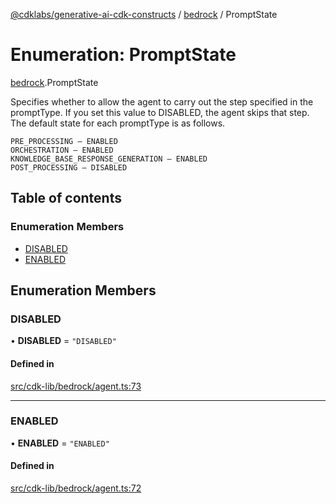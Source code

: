 [@cdklabs/generative-ai-cdk-constructs](../README.md) / [bedrock](../modules/bedrock.md) / PromptState

# Enumeration: PromptState

[bedrock](../modules/bedrock.md).PromptState

Specifies whether to allow the agent to carry out the step specified in the
promptType. If you set this value to DISABLED, the agent skips that step.
The default state for each promptType is as follows.

    PRE_PROCESSING – ENABLED
    ORCHESTRATION – ENABLED
    KNOWLEDGE_BASE_RESPONSE_GENERATION – ENABLED
    POST_PROCESSING – DISABLED

## Table of contents

### Enumeration Members

- [DISABLED](bedrock.PromptState.md#disabled)
- [ENABLED](bedrock.PromptState.md#enabled)

## Enumeration Members

### DISABLED

• **DISABLED** = ``"DISABLED"``

#### Defined in

[src/cdk-lib/bedrock/agent.ts:73](https://github.com/jstrunk/generative-ai-cdk-constructs/blob/29ef990/src/cdk-lib/bedrock/agent.ts#L73)

___

### ENABLED

• **ENABLED** = ``"ENABLED"``

#### Defined in

[src/cdk-lib/bedrock/agent.ts:72](https://github.com/jstrunk/generative-ai-cdk-constructs/blob/29ef990/src/cdk-lib/bedrock/agent.ts#L72)
